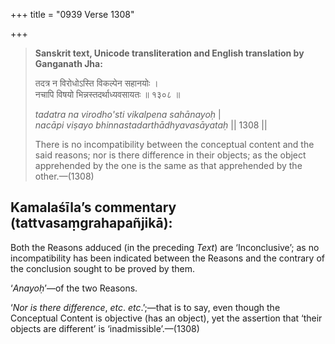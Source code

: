 +++
title = "0939 Verse 1308"

+++
> **Sanskrit text, Unicode transliteration and English translation by Ganganath Jha:** 
>
> तदत्र न विरोधोऽस्ति विकल्पेन सहानयोः ।  
> नचापि विषयो भिन्नस्तदर्थाध्यवसायतः ॥ १३०८ ॥ 
>
> *tadatra na virodho'sti vikalpena sahānayoḥ* \|  
> *nacāpi viṣayo bhinnastadarthādhyavasāyataḥ* \|\| 1308 \|\| 
>
> There is no incompatibility between the conceptual content and the said reasons; nor is there difference in their objects; as the object apprehended by the one is the same as that apprehended by the other.—(1308)



## Kamalaśīla’s commentary (tattvasaṃgrahapañjikā):

Both the Reasons adduced (in the preceding *Text*) are ‘Inconclusive’; as no incompatibility has been indicated between the Reasons and the contrary of the conclusion sought to be proved by them.

‘*Anayoḥ*’—of the two Reasons.

‘*Nor is there difference*, *etc*. *etc*.’;—that is to say, even though the Conceptual Content is objective (has an object), yet the assertion that ‘their objects are different’ is ‘inadmissible’.—(1308)


